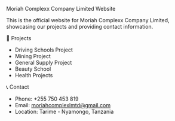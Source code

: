 Moriah Complexx Company Limited Website

This is the official website for Moriah Complexx Company Limited, showcasing our projects and providing contact information.

📌 Projects
- Driving Schools Project
- Mining Project
- General Supply Project
- Beauty School
- Health Projects

📞 Contact
- Phone: +255 750 453 819
- Email: moriahcomplexlmtd@gmail.com
- Location: Tarime - Nyamongo, Tanzania
  
